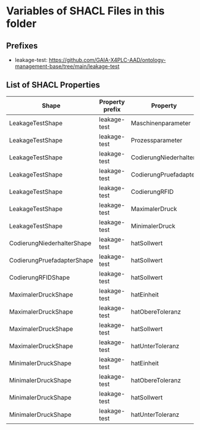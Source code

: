 # Variables of SHACL Files in this folder

## Prefixes

- leakage-test: <https://github.com/GAIA-X4PLC-AAD/ontology-management-base/tree/main/leakage-test>

## List of SHACL Properties

| Shape | Property prefix | Property | MinCount | MaxCount | Description | Datatype/NodeKind | Filename |
| --- | --- | --- | --- | --- | --- | --- | --- |
| LeakageTestShape | leakage-test | Maschinenparameter | 1 | 1 |  |  | leakage-test_shacl.ttl |
| LeakageTestShape | leakage-test | Prozessparameter | 1 | 1 |  |  | leakage-test_shacl.ttl |
| LeakageTestShape | leakage-test | CodierungNiederhalter | 1 | 1 |  |  | leakage-test_shacl.ttl |
| LeakageTestShape | leakage-test | CodierungPruefadapter | 1 | 1 |  |  | leakage-test_shacl.ttl |
| LeakageTestShape | leakage-test | CodierungRFID | 1 | 1 |  |  | leakage-test_shacl.ttl |
| LeakageTestShape | leakage-test | MaximalerDruck | 1 | 1 |  |  | leakage-test_shacl.ttl |
| LeakageTestShape | leakage-test | MinimalerDruck | 1 | 1 |  |  | leakage-test_shacl.ttl |
| CodierungNiederhalterShape | leakage-test | hatSollwert | 1 | 1 |  | <http://www.w3.org/2001/XMLSchema#integer> | leakage-test_shacl.ttl |
| CodierungPruefadapterShape | leakage-test | hatSollwert | 1 | 1 |  | <http://www.w3.org/2001/XMLSchema#integer> | leakage-test_shacl.ttl |
| CodierungRFIDShape | leakage-test | hatSollwert | 1 | 1 |  | <http://www.w3.org/2001/XMLSchema#integer> | leakage-test_shacl.ttl |
| MaximalerDruckShape | leakage-test | hatEinheit | 1 | 1 |  | <http://www.w3.org/2001/XMLSchema#string> | leakage-test_shacl.ttl |
| MaximalerDruckShape | leakage-test | hatObereToleranz | 1 | 1 |  | <http://www.w3.org/2001/XMLSchema#decimal> | leakage-test_shacl.ttl |
| MaximalerDruckShape | leakage-test | hatSollwert | 1 | 1 |  | <http://www.w3.org/2001/XMLSchema#decimal> | leakage-test_shacl.ttl |
| MaximalerDruckShape | leakage-test | hatUnterToleranz | 1 | 1 |  | <http://www.w3.org/2001/XMLSchema#decimal> | leakage-test_shacl.ttl |
| MinimalerDruckShape | leakage-test | hatEinheit | 1 | 1 |  | <http://www.w3.org/2001/XMLSchema#string> | leakage-test_shacl.ttl |
| MinimalerDruckShape | leakage-test | hatObereToleranz | 1 | 1 |  | <http://www.w3.org/2001/XMLSchema#decimal> | leakage-test_shacl.ttl |
| MinimalerDruckShape | leakage-test | hatSollwert | 1 | 1 |  | <http://www.w3.org/2001/XMLSchema#decimal> | leakage-test_shacl.ttl |
| MinimalerDruckShape | leakage-test | hatUnterToleranz | 1 | 1 |  | <http://www.w3.org/2001/XMLSchema#decimal> | leakage-test_shacl.ttl |
